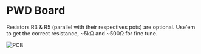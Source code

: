 PWD Board
=========


Resistors R3 & R5 (parallel with their respectives pots) are optional.
Use'em to get the correct resistance, ~5kΩ and ~500Ω for fine tune.



![PCB](http://github.com/nofxx/xtronic/raw/master/pwdb/img/pwdbrd.png)
